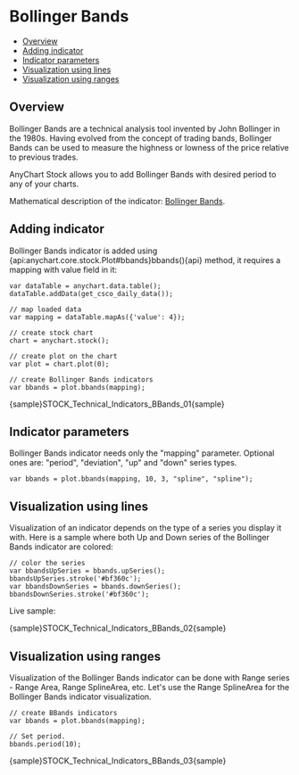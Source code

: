 # Bollinger Bands

* [Overview](#overview)
* [Adding indicator](#adding_indicator)
* [Indicator parameters](#indicator_parameters)
* [Visualization using lines](#visualization_using_lines)
* [Visualization using ranges](#visualization_using_ranges)


## Overview

Bollinger Bands are a technical analysis tool invented by John Bollinger in the 1980s. Having evolved from the concept of trading bands, Bollinger Bands can be used to measure the highness or lowness of the price relative to previous trades.

AnyChart Stock allows you to add Bollinger Bands with desired period to any of your charts.

Mathematical description of the indicator: [Bollinger Bands](Mathematical_Description).

## Adding indicator

Bollinger Bands indicator is added using {api:anychart.core.stock.Plot#bbands}bbands(){api} method, it requires a mapping with value field in it:

```
var dataTable = anychart.data.table();
dataTable.addData(get_csco_daily_data());

// map loaded data
var mapping = dataTable.mapAs({'value': 4});

// create stock chart
chart = anychart.stock();

// create plot on the chart
var plot = chart.plot(0);

// create Bollinger Bands indicators
var bbands = plot.bbands(mapping);
```

{sample}STOCK\_Technical\_Indicators\_BBands\_01{sample}


## Indicator parameters

Bollinger Bands indicator needs only the "mapping" parameter. Optional ones are: "period", "deviation", "up" and "down" series types.

```
var bbands = plot.bbands(mapping, 10, 3, "spline", "spline");
```

## Visualization using lines

Visualization of an indicator depends on the type of a series you display it with. Here is a sample where both Up and Down series of the Bollinger Bands indicator are colored:

```
// color the series
var bbandsUpSeries = bbands.upSeries();
bbandsUpSeries.stroke('#bf360c');
var bbandsDownSeries = bbands.downSeries();
bbandsDownSeries.stroke('#bf360c');
```

Live sample:

{sample}STOCK\_Technical\_Indicators\_BBands\_02{sample}


## Visualization using ranges

Visualization of the Bollinger Bands indicator can be done with Range series - Range Area, Range SplineArea, etc. Let's use the Range SplineArea for the Bollinger Bands indicator visualization.

```
// create BBands indicators
var bbands = plot.bbands(mapping);

// Set period.
bbands.period(10);
```

{sample}STOCK\_Technical\_Indicators\_BBands\_03{sample}